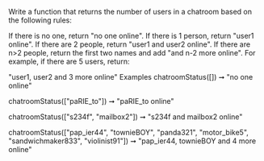 Write a function that returns the number of users in a chatroom based on the following rules:

If there is no one, return "no one online".
If there is 1 person, return "user1 online".
If there are 2 people, return "user1 and user2 online".
If there are n>2 people, return the first two names and add "and n-2 more online".
For example, if there are 5 users, return:

"user1, user2 and 3 more online"
Examples
chatroomStatus([]) ➞ "no one online"

chatroomStatus(["paRIE_to"]) ➞ "paRIE_to online"

chatroomStatus(["s234f", "mailbox2"]) ➞ "s234f and mailbox2 online"

chatroomStatus(["pap_ier44", "townieBOY", "panda321", "motor_bike5", "sandwichmaker833", "violinist91"])
➞ "pap_ier44, townieBOY and 4 more online"
